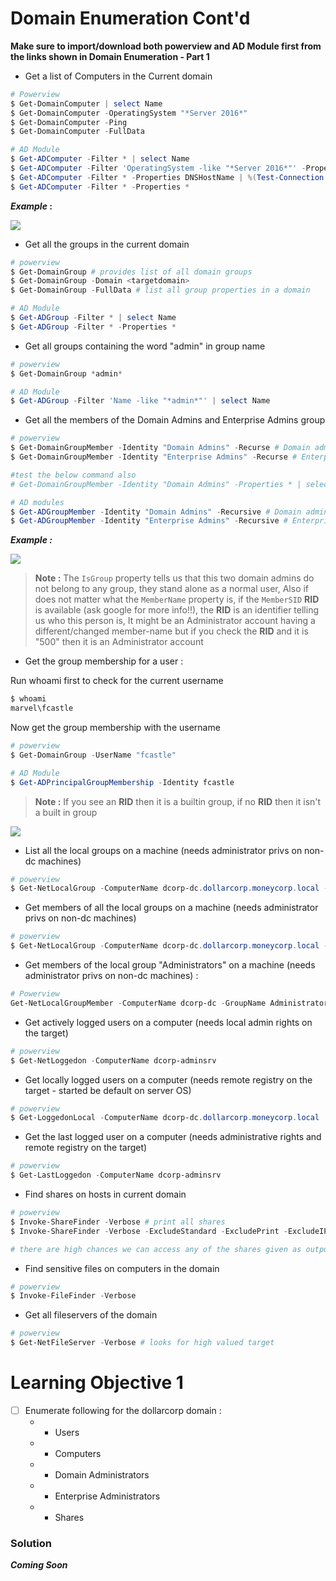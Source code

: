 # **Domain Enumeration Cont'd**

**Make sure to import/download both powerview and AD Module first from the links shown in Domain Enumeration - Part 1**



- Get a list of Computers in the Current domain

```powershell
# Powerview
$ Get-DomainComputer | select Name
$ Get-DomainComputer -OperatingSystem "*Server 2016*"
$ Get-DomainComputer -Ping
$ Get-DomainComputer -FullData 

# AD Module
$ Get-ADComputer -Filter * | select Name
$ Get-ADComputer -Filter 'OperatingSystem -like "*Server 2016*"' -Properties OperatingSystem | select Name,OperatingSystem
$ Get-ADComputer -Filter * -Properties DNSHostName | %(Test-Connection -Count 1 -ComputerName $_.DNSHostName)
$ Get-ADComputer -Filter * -Properties *
```

**_Example_ :**

![](https://i.imgur.com/vmBif3X.png)

- Get all the groups in the current domain

```powershell
# powerview
$ Get-DomainGroup # provides list of all domain groups
$ Get-DomainGroup -Domain <targetdomain>
$ Get-DomainGroup -FullData # list all group properties in a domain

# AD Module
$ Get-ADGroup -Filter * | select Name
$ Get-ADGroup -Filter * -Properties *
```


- Get all groups containing the word "admin" in group name

```powershell
# powerview
$ Get-DomainGroup *admin*

# AD Module
$ Get-ADGroup -Filter 'Name -like "*admin*"' | select Name
```

- Get all the members of the Domain Admins and Enterprise Admins group

```powershell
# powerview
$ Get-DomainGroupMember -Identity "Domain Admins" -Recurse # Domain admins
$ Get-DomainGroupMember -Identity "Enterprise Admins" -Recurse # Enterprise admins

#test the below command also
# Get-DomainGroupMember -Identity "Domain Admins" -Properties * | select DistinguishedName,GroupCategory,GroupScope,Name,Members

# AD modules 
$ Get-ADGroupMember -Identity "Domain Admins" -Recursive # Domain admins
$ Get-ADGroupMember -Identity "Enterprise Admins" -Recursive # Enterprise admins
```

**_Example :_**


![](https://i.imgur.com/nYGNRo8.png)


> **Note :** The `IsGroup` property tells us that this two domain admins do not belong to any group, they stand alone as a normal user, Also if does not matter what the `MemberName` property is, if the `MemberSID` **RID** is available (ask google for more info!!), the **RID** is an identifier telling us who this person is, It might be an Administrator account having a different/changed member-name but if you check the **RID** and it is "500" then it is an Administrator account


- Get the group membership for a user :

Run whoami first to check for the current username

```powershell
$ whoami
marvel\fcastle
```

Now get the group membership with the username

```powershell
# powerview
$ Get-DomainGroup -UserName "fcastle"

# AD Module
$ Get-ADPrincipalGroupMembership -Identity fcastle
```


> **Note :** If you see an **RID** then it is a builtin group, if no **RID** then it isn't a built in group


![](https://i.imgur.com/5k973U5.png)



- List all the local groups on a machine (needs administrator privs on non-dc machines)

```powershell
# powerview
$ Get-NetLocalGroup -ComputerName dcorp-dc.dollarcorp.moneycorp.local -ListGroups
```


- Get members of all the local groups on a machine (needs administrator privs on non-dc machines)

```powershell
# powerview
$ Get-NetLocalGroup -ComputerName dcorp-dc.dollarcorp.moneycorp.local -Recurse
```


- Get members of the local group "Administrators" on a machine (needs administrator privs on non-dc machines) :

```powershell
# Powerview
Get-NetLocalGroupMember -ComputerName dcorp-dc -GroupName Administrators
```



- Get actively logged users on a computer (needs local admin rights on the target)

```powershell
# powerview
$ Get-NetLoggedon -ComputerName dcorp-adminsrv
```


- Get locally logged users on a computer (needs remote registry on the target - started be default on server OS)

```powershell
# powerview
$ Get-LoggedonLocal -ComputerName dcorp-dc.dollarcorp.moneycorp.local 
```


- Get the last logged user on a computer (needs administrative rights and remote registry on the target)

```powershell
# powerview
$ Get-LastLoggedon -ComputerName dcorp-adminsrv
```

- Find shares on hosts in current domain

```powershell
# powerview
$ Invoke-ShareFinder -Verbose # print all shares
$ Invoke-ShareFinder -Verbose -ExcludeStandard -ExcludePrint -ExcludeIPC # remove default shares from output

# there are high chances we can access any of the shares given as output
```


- Find sensitive files on computers in the domain

```powershell
# powerview
$ Invoke-FileFinder -Verbose 
```


- Get all fileservers of the domain

```powershell
# powerview
$ Get-NetFileServer -Verbose # looks for high valued target
```



# **Learning Objective 1**

- [ ] Enumerate following for the dollarcorp domain :
	- - Users
	- - Computers
	- - Domain Administrators
	- - Enterprise Administrators
	- - Shares


### **Solution**

**_Coming Soon_**


